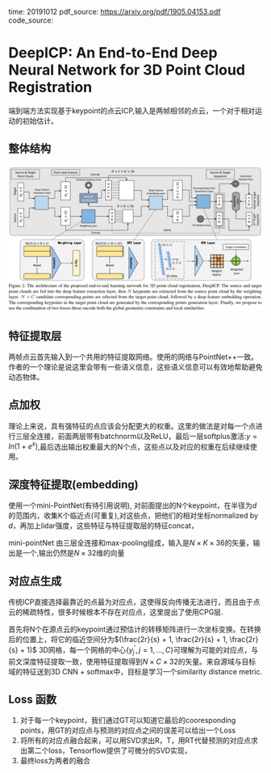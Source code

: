 time: 20191012
pdf_source: https://arxiv.org/pdf/1905.04153.pdf
code_source:
# DeepICP: An End-to-End Deep Neural Network for 3D Point Cloud Registration

端到端方法实现基于keypoint的点云ICP,输入是两帧相邻的点云，一个对于相对运动的初始估计。

## 整体结构

![image](res/DeepICP.png)

## 特征提取层

两帧点云首先输入到一个共用的特征提取网络。使用的网络与PointNet++一致。作者的一个理论是说这里会带有一些语义信息，这些语义信息可以有效地帮助避免动态物体。

## 点加权

理论上来说，具有强特征的点应该会分配更大的权重。这里的做法是对每一个点进行三层全连接，前面两层带有batchnorm以及ReLU，最后一层softplus激活:$y = ln(1 + e^x)$,最后选出输出权重最大的N个点，这些点以及对应的权重在后续继续使用。

## 深度特征提取(embedding)

使用一个mini-PointNet(有待引用说明), 对前面提出的N个keypoint，在半径为$d$的范围内，收集K个临近点(可重复),对这些点，把他们的相对坐标normalized by $d$，再加上lidar强度，这些特征与特征提取层的特征concat，

mini-pointNet 由三层全连接和max-pooling组成，输入是$N\times K \times 36$的矢量，输出是一个,输出仍然是$N\times 32$维的向量 

## 对应点生成

传统ICP直接选择最靠近的点最为对应点，这使得反向传播无法进行，而且由于点云的稀疏特性，很多时候根本不存在对应点，这里提出了使用CPG层.

首先将N个在源点云的keypoint通过预估计的转移矩阵进行一次坐标变换。在转换后的位置上，将它的临近空间分为$(\frac{2r}{s} + 1, \frac{2r}{s} + 1, \frac{2r}{s} + 1)$ 3D网格，每一个网格的中心{$y^{'}_j, j=1,...,C$}可理解为可能的对应点，与前文深度特征提取一致，使用特征提取得到$N\times C \times 32$的矢量。来自源域与目标域的特征送到3D CNN + softmax中，目标是学习一个similarity distance metric.

## Loss 函数

1. 对于每一个keypoint，我们通过GT可以知道它最后的cooresponding points，用GT的对应点与预测的对应点之间的误差可以给出一个Loss
2. 将所有的对应点融合起来，可以用SVD求出R，T，用RT代替预测的对应点求出第二个loss，Tensorflow提供了可微分的SVD实现，
3. 最终loss为两者的融合